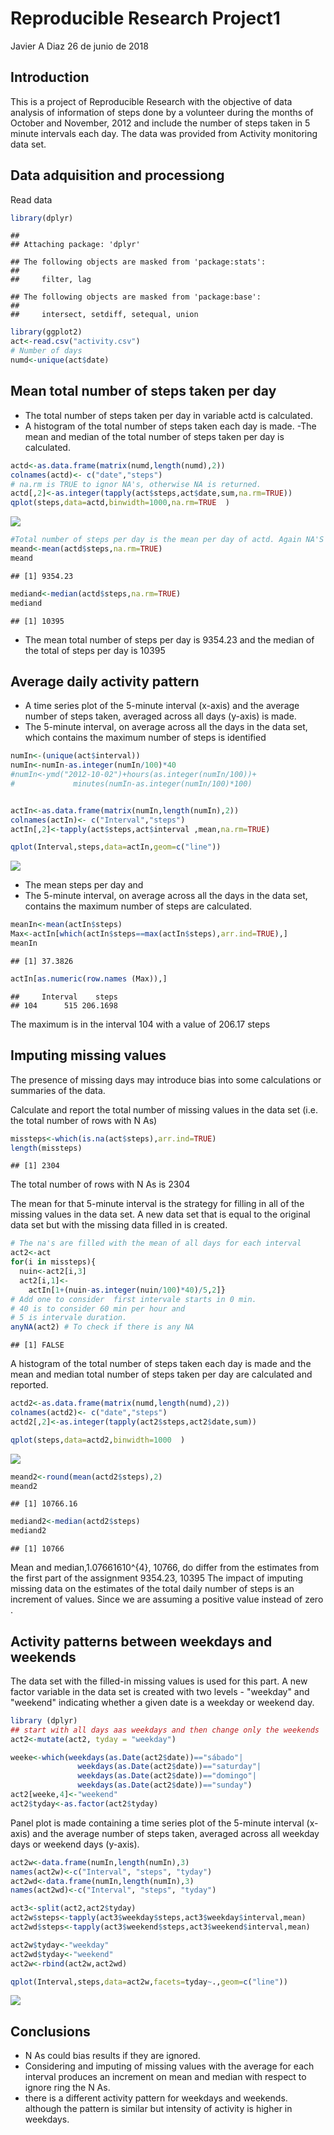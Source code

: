 Reproducible Research Project1
================
Javier A Diaz
26 de junio de 2018

Introduction
------------

This is a project of Reproducible Research with the objective of data analysis of information of steps done by a volunteer during the months of October and November, 2012 and include the number of steps taken in 5 minute intervals each day. The data was provided from Activity monitoring data set.

Data adquisition and processiong
--------------------------------

Read data

``` r
library(dplyr)
```

    ## 
    ## Attaching package: 'dplyr'

    ## The following objects are masked from 'package:stats':
    ## 
    ##     filter, lag

    ## The following objects are masked from 'package:base':
    ## 
    ##     intersect, setdiff, setequal, union

``` r
library(ggplot2)
act<-read.csv("activity.csv")
# Number of days
numd<-unique(act$date)
```

Mean total number of steps taken per day
----------------------------------------

-   The total number of steps taken per day in variable actd is calculated.
-   A histogram of the total number of steps taken each day is made.
    -The mean and median of the total number of steps taken per day is calculated.

``` r
actd<-as.data.frame(matrix(numd,length(numd),2))
colnames(actd)<- c("date","steps")
# na.rm is TRUE to ignor NA's, otherwise NA is returned. 
actd[,2]<-as.integer(tapply(act$steps,act$date,sum,na.rm=TRUE))
qplot(steps,data=actd,binwidth=1000,na.rm=TRUE  )
```

![](RRProjAssig1_files/figure-markdown_github/Histogram%20steps%20per%20day-1.png)

``` r
#Total number of steps per day is the mean per day of actd. Again NA'S are ignored
meand<-mean(actd$steps,na.rm=TRUE)
meand
```

    ## [1] 9354.23

``` r
mediand<-median(actd$steps,na.rm=TRUE)
mediand
```

    ## [1] 10395

-   The mean total number of steps per day is 9354.23 and the median of the total of steps per day is 10395

Average daily activity pattern
------------------------------

-   A time series plot of the 5-minute interval (x-axis) and the average number of steps taken, averaged across all days (y-axis) is made.
-   The 5-minute interval, on average across all the days in the data set, which contains the maximum number of steps is identified

``` r
numIn<-(unique(act$interval))
numIn<-numIn-as.integer(numIn/100)*40
#numIn<-ymd("2012-10-02")+hours(as.integer(numIn/100))+
#             minutes(numIn-as.integer(numIn/100)*100)


actIn<-as.data.frame(matrix(numIn,length(numIn),2))
colnames(actIn)<- c("Interval","steps")
actIn[,2]<-tapply(act$steps,act$interval ,mean,na.rm=TRUE)

qplot(Interval,steps,data=actIn,geom=c("line"))
```

![](RRProjAssig1_files/figure-markdown_github/Steps%20during%20the%20day-1.png)

-   The mean steps per day and
-   The 5-minute interval, on average across all the days in the data set, contains the maximum number of steps are calculated.

``` r
meanIn<-mean(actIn$steps)
Max<-actIn[which(actIn$steps==max(actIn$steps),arr.ind=TRUE),]
meanIn
```

    ## [1] 37.3826

``` r
actIn[as.numeric(row.names (Max)),]
```

    ##     Interval    steps
    ## 104      515 206.1698

The maximum is in the interval 104 with a value of 206.17 steps

Imputing missing values
-----------------------

The presence of missing days may introduce bias into some calculations or summaries of the data.

Calculate and report the total number of missing values in the data set (i.e. the total number of rows with N As)

``` r
missteps<-which(is.na(act$steps),arr.ind=TRUE)
length(missteps)
```

    ## [1] 2304

The total number of rows with N As is 2304

The mean for that 5-minute interval is the strategy for filling in all of the missing values in the data set. A new data set that is equal to the original data set but with the missing data filled in is created.

``` r
# The na's are filled with the mean of all days for each interval 
act2<-act
for(i in missteps){
  nuin<-act2[i,3]
  act2[i,1]<-
    actIn[1+(nuin-as.integer(nuin/100)*40)/5,2]}
# Add one to consider  first intervale starts in 0 min.
# 40 is to consider 60 min per hour and 
# 5 is intervale duration.
anyNA(act2) # To check if there is any NA
```

    ## [1] FALSE

A histogram of the total number of steps taken each day is made and the mean and median total number of steps taken per day are calculated and reported.

``` r
actd2<-as.data.frame(matrix(numd,length(numd),2))
colnames(actd2)<- c("date","steps")
actd2[,2]<-as.integer(tapply(act2$steps,act2$date,sum))

qplot(steps,data=actd2,binwidth=1000  )
```

![](RRProjAssig1_files/figure-markdown_github/Histogram%20NAs%20filled-1.png)

``` r
meand2<-round(mean(actd2$steps),2)
meand2
```

    ## [1] 10766.16

``` r
mediand2<-median(actd2$steps)
mediand2
```

    ## [1] 10766

Mean and median,1.07661610^{4}, 10766, do differ from the estimates from the first part of the assignment 9354.23, 10395
The impact of imputing missing data on the estimates of the total daily number of steps is an increment of values. Since we are assuming a positive value instead of zero .

Activity patterns between weekdays and weekends
-----------------------------------------------

The data set with the filled-in missing values is used for this part. A new factor variable in the data set is created with two levels - "weekday" and "weekend" indicating whether a given date is a weekday or weekend day.

``` r
library (dplyr)
## start with all days aas weekdays and then change only the weekends
act2<-mutate(act2, tyday = "weekday")

weeke<-which(weekdays(as.Date(act2$date))=="sábado"|
               weekdays(as.Date(act2$date))=="saturday"|
               weekdays(as.Date(act2$date))=="domingo"|
               weekdays(as.Date(act2$date))=="sunday")
act2[weeke,4]<-"weekend"
act2$tyday<-as.factor(act2$tyday)
```

Panel plot is made containing a time series plot of the 5-minute interval (x-axis) and the average number of steps taken, averaged across all weekday days or weekend days (y-axis).

``` r
act2w<-data.frame(numIn,length(numIn),3)
names(act2w)<-c("Interval", "steps", "tyday")
act2wd<-data.frame(numIn,length(numIn),3)
names(act2wd)<-c("Interval", "steps", "tyday")

act3<-split(act2,act2$tyday)
act2w$steps<-tapply(act3$weekday$steps,act3$weekday$interval,mean)
act2wd$steps<-tapply(act3$weekend$steps,act3$weekend$interval,mean)

act2w$tyday<-"weekday"
act2wd$tyday<-"weekend"
act2w<-rbind(act2w,act2wd)

qplot(Interval,steps,data=act2w,facets=tyday~.,geom=c("line"))
```

![](RRProjAssig1_files/figure-markdown_github/unnamed-chunk-5-1.png)

Conclusions
-----------

-   N As could bias results if they are ignored.
-   Considering and imputing of missing values with the average for each interval produces an increment on mean and median with respect to ignore ring the N As.
-   there is a different activity pattern for weekdays and weekends. although the pattern is similar but intensity of activity is higher in weekdays.
